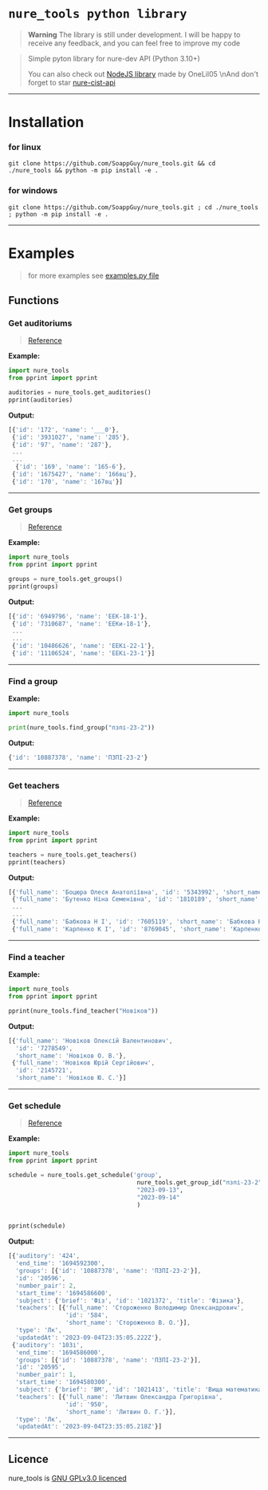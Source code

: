 # `nure_tools python library`

> **Warning**
> The library is still under development. I will be happy to receive any feedback, and you can feel free to improve my code

> Simple pyton library for nure-dev API
> (Python 3.10+)
>
> You can also check out [NodeJS library](https://github.com/OneLiL05/nurekit) made by OneLil05
> \nAnd don't forget to star [nure-cist-api](https://github.com/nure-dev/nure-cist-api)

****************************************************************

# Installation

### for linux
```shell
git clone https://github.com/SoappGuy/nure_tools.git && cd ./nure_tools && python -m pip install -e .
```

### for windows
```shell
git clone https://github.com/SoappGuy/nure_tools.git ; cd ./nure_tools ; python -m pip install -e .
```
****************************************************************

# Examples
> for more examples see [examples.py file](https://github.com/SoappGuy/nure_tools/blob/master/examples.py)


## Functions

### Get auditoriums

> [Reference](https://nure-dev.pp.ua/#%D0%B7%D0%B0%D0%BF%D0%B8%D1%82-%D0%BD%D0%B0-%D0%B0%D1%83%D0%B4%D0%B8%D1%82%D0%BE%D1%80%D1%96%D1%97)

**Example:**

```python
import nure_tools
from pprint import pprint

auditories = nure_tools.get_auditories()
pprint(auditories)    
```

**Output:**

```ts
[{'id': '172', 'name': '___0'},
 {'id': '3931027', 'name': '285'},
 {'id': '97', 'name': '287'},
 ...
 ...
  {'id': '169', 'name': '165-6'},
 {'id': '1675427', 'name': '166вц'},
 {'id': '170', 'name': '167вц'}]
```

****************************************************************

### Get groups

> [Reference](https://nure-dev.pp.ua/#%D0%B7%D0%B0%D0%BF%D0%B8%D1%82-%D0%BD%D0%B0-%D0%B3%D1%80%D1%83%D0%BF%D0%B8)

**Example:**

```python
import nure_tools
from pprint import pprint

groups = nure_tools.get_groups()
pprint(groups)
```

**Output:**

```ts
[{'id': '6949796', 'name': 'ЕЕК-18-1'},
 {'id': '7310687', 'name': 'ЕЕКи-18-1'},
 ...
 ...
 {'id': '10486626', 'name': 'ЕЕКі-22-1'},
 {'id': '11106524', 'name': 'ЕЕКі-23-1'}]
```

****************************************************************

### Find a group

**Example:**

```python
import nure_tools

print(nure_tools.find_group("пзпі-23-2"))
```

**Output:**

```ts
{'id': '10887378', 'name': 'ПЗПІ-23-2'}
```

****************************************************************

### Get teachers

> [Reference](https://nure-dev.pp.ua/#%D0%B7%D0%B0%D0%BF%D0%B8%D1%82-%D0%BD%D0%B0-%D0%B2%D0%B8%D0%BA%D0%BB%D0%B0%D0%B4%D0%B0%D1%87%D1%96%D0%B2)

**Example:**

```python
import nure_tools
from pprint import pprint

teachers = nure_tools.get_teachers()
pprint(teachers)

```

**Output:**

```ts
[{'full_name': 'Боцюра Олеся Анатоліївна', 'id': '5343992', 'short_name': 'Боцюра О. А.'},
 {'full_name': 'Бутенко Ніна Семенівна', 'id': '1810189', 'short_name': 'Бутенко Н. С.'},
 ...
 ...
 {'full_name': 'Бабкова Н І', 'id': '7605119', 'short_name': 'Бабкова Н. І.'},
 {'full_name': 'Карпенко К І', 'id': '8769045', 'short_name': 'Карпенко К. І.'}]
```

****************************************************************

### Find a teacher

**Example:**

```python
import nure_tools
from pprint import pprint

pprint(nure_tools.find_teacher("Новіков"))
```

**Output:**

```ts
[{'full_name': 'Новіков Олексій Валентинович',
  'id': '7278549',
  'short_name': 'Новіков О. В.'},
 {'full_name': 'Новіков Юрій Сергійович',
  'id': '2145721',
  'short_name': 'Новіков Ю. С.'}]
```

****************************************************************

### Get schedule

> [Reference](https://nure-dev.pp.ua/#%D0%B7%D0%B0%D0%BF%D0%B8%D1%82-%D0%BD%D0%B0-%D1%80%D0%BE%D0%B7%D0%BA%D0%BB%D0%B0%D0%B4)

**Example:**

```python
import nure_tools
from pprint import pprint

schedule = nure_tools.get_schedule('group',
                                    nure_tools.get_group_id("пзпі-23-2"),
                                    "2023-09-13",
                                    "2023-09-14"
                                    )


pprint(schedule)


```

**Output:**

```ts
[{'auditory': '424',
  'end_time': '1694592300',
  'groups': [{'id': '10887378', 'name': 'ПЗПІ-23-2'}],
  'id': '20596',
  'number_pair': 2,
  'start_time': '1694586600',
  'subject': {'brief': 'Фіз', 'id': '1021372', 'title': 'Фізика'},
  'teachers': [{'full_name': 'Стороженко Володимир Олександрович',
                'id': '584',
                'short_name': 'Стороженко В. О.'}],
  'type': 'Лк',
  'updatedAt': '2023-09-04T23:35:05.222Z'},
 {'auditory': '103і',
  'end_time': '1694586000',
  'groups': [{'id': '10887378', 'name': 'ПЗПІ-23-2'}],
  'id': '20595',
  'number_pair': 1,
  'start_time': '1694580300',
  'subject': {'brief': 'ВМ', 'id': '1021413', 'title': 'Вища математика'},
  'teachers': [{'full_name': 'Литвин Олександра Григорівна',
                'id': '950',
                'short_name': 'Литвин О. Г.'}],
  'type': 'Лк',
  'updatedAt': '2023-09-04T23:35:05.218Z'}]
```

****************************************************************

## Licence

nure_tools is [GNU GPLv3.0 licenced](https://github.com/SoappGuy/nure_tools/blob/master/LICENSE)